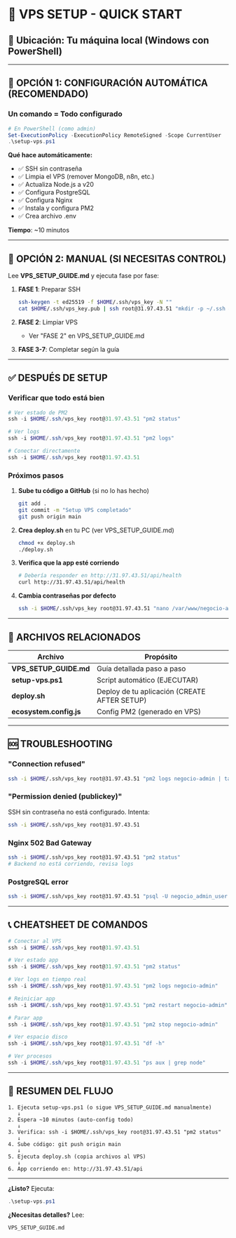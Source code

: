 # 🚀 VPS SETUP - QUICK START

## 📍 Ubicación: Tu máquina local (Windows con PowerShell)

---

## 🔧 OPCIÓN 1: CONFIGURACIÓN AUTOMÁTICA (RECOMENDADO)

### Un comando = Todo configurado

```powershell
# En PowerShell (como admin)
Set-ExecutionPolicy -ExecutionPolicy RemoteSigned -Scope CurrentUser
.\setup-vps.ps1
```

**Qué hace automáticamente:**
- ✅ SSH sin contraseña
- ✅ Limpia el VPS (remover MongoDB, n8n, etc.)
- ✅ Actualiza Node.js a v20
- ✅ Configura PostgreSQL
- ✅ Configura Nginx
- ✅ Instala y configura PM2
- ✅ Crea archivo .env

**Tiempo**: ~10 minutos

---

## 🔧 OPCIÓN 2: MANUAL (SI NECESITAS CONTROL)

Lee **VPS_SETUP_GUIDE.md** y ejecuta fase por fase:

1. **FASE 1**: Preparar SSH
   ```bash
   ssh-keygen -t ed25519 -f $HOME/.ssh/vps_key -N ""
   cat $HOME/.ssh/vps_key.pub | ssh root@31.97.43.51 "mkdir -p ~/.ssh && cat >> ~/.ssh/authorized_keys"
   ```

2. **FASE 2**: Limpiar VPS
   - Ver "FASE 2" en VPS_SETUP_GUIDE.md

3. **FASE 3-7**: Completar según la guía

---

## ✅ DESPUÉS DE SETUP

### Verificar que todo está bien

```powershell
# Ver estado de PM2
ssh -i $HOME/.ssh/vps_key root@31.97.43.51 "pm2 status"

# Ver logs
ssh -i $HOME/.ssh/vps_key root@31.97.43.51 "pm2 logs"

# Conectar directamente
ssh -i $HOME/.ssh/vps_key root@31.97.43.51
```

### Próximos pasos

1. **Sube tu código a GitHub** (si no lo has hecho)
   ```bash
   git add .
   git commit -m "Setup VPS completado"
   git push origin main
   ```

2. **Crea deploy.sh** en tu PC (ver VPS_SETUP_GUIDE.md)
   ```bash
   chmod +x deploy.sh
   ./deploy.sh
   ```

3. **Verifica que la app esté corriendo**
   ```bash
   # Debería responder en http://31.97.43.51/api/health
   curl http://31.97.43.51/api/health
   ```

4. **Cambia contraseñas por defecto**
   ```bash
   ssh -i $HOME/.ssh/vps_key root@31.97.43.51 "nano /var/www/negocio-admin/backend/.env"
   ```

---

## 📁 ARCHIVOS RELACIONADOS

| Archivo | Propósito |
|---------|-----------|
| **VPS_SETUP_GUIDE.md** | Guía detallada paso a paso |
| **setup-vps.ps1** | Script automático (EJECUTAR) |
| **deploy.sh** | Deploy de tu aplicación (CREATE AFTER SETUP) |
| **ecosystem.config.js** | Config PM2 (generado en VPS) |

---

## 🆘 TROUBLESHOOTING

### "Connection refused"
```bash
ssh -i $HOME/.ssh/vps_key root@31.97.43.51 "pm2 logs negocio-admin | tail -50"
```

### "Permission denied (publickey)"
SSH sin contraseña no está configurado. Intenta:
```bash
ssh -i $HOME/.ssh/vps_key root@31.97.43.51
```

### Nginx 502 Bad Gateway
```bash
ssh -i $HOME/.ssh/vps_key root@31.97.43.51 "pm2 status"
# Backend no está corriendo, revisa logs
```

### PostgreSQL error
```bash
ssh -i $HOME/.ssh/vps_key root@31.97.43.51 "psql -U negocio_admin_user -d negocio_admin_db -c 'SELECT version();'"
```

---

## 📞 CHEATSHEET DE COMANDOS

```powershell
# Conectar al VPS
ssh -i $HOME/.ssh/vps_key root@31.97.43.51

# Ver estado app
ssh -i $HOME/.ssh/vps_key root@31.97.43.51 "pm2 status"

# Ver logs en tiempo real
ssh -i $HOME/.ssh/vps_key root@31.97.43.51 "pm2 logs negocio-admin"

# Reiniciar app
ssh -i $HOME/.ssh/vps_key root@31.97.43.51 "pm2 restart negocio-admin"

# Parar app
ssh -i $HOME/.ssh/vps_key root@31.97.43.51 "pm2 stop negocio-admin"

# Ver espacio disco
ssh -i $HOME/.ssh/vps_key root@31.97.43.51 "df -h"

# Ver procesos
ssh -i $HOME/.ssh/vps_key root@31.97.43.51 "ps aux | grep node"
```

---

## 🎯 RESUMEN DEL FLUJO

```
1. Ejecuta setup-vps.ps1 (o sigue VPS_SETUP_GUIDE.md manualmente)
   ↓
2. Espera ~10 minutos (auto-config todo)
   ↓
3. Verifica: ssh -i $HOME/.ssh/vps_key root@31.97.43.51 "pm2 status"
   ↓
4. Sube código: git push origin main
   ↓
5. Ejecuta deploy.sh (copia archivos al VPS)
   ↓
6. App corriendo en: http://31.97.43.51/api
```

---

**¿Listo?** Ejecuta:
```powershell
.\setup-vps.ps1
```

**¿Necesitas detalles?** Lee:
```
VPS_SETUP_GUIDE.md
```

